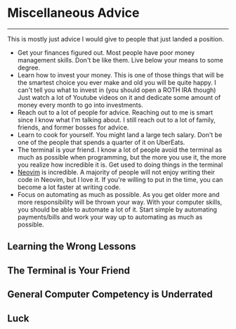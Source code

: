 # Miscellaneous Advice

---

This is mostly just advice I would give to people that just landed a position.

- Get your finances figured out. Most people have poor money management skills. Don't be like them. Live below your means to some degree.
- Learn how to invest your money. This is one of those things that will be the smartest choice you ever make and old you will be quite happy. I can't tell you what to invest in (you should open a ROTH IRA though) Just watch a lot of Youtube videos on it and dedicate some amount of money every month to go into investments.
- Reach out to a lot of people for advice. Reaching out to me is smart since I know what I'm talking about. I still reach out to a lot of family, friends, and former bosses for advice.
- Learn to cook for yourself. You might land a large tech salary. Don't be one of the people that spends a quarter of it on UberEats.
- The terminal is your friend. I know a lot of people avoid the terminal as much as possible when programming, but the more you use it, the more you realize how incredible it is. Get used to doing things in the terminal
- [Neovim](https://neovim.io/) is incredible. A majority of people will not enjoy writing their code in Neovim, but I love it. If you're willing to put in the time, you can become a lot faster at writing code.
- Focus on automating as much as possible. As you get older more and more responsibility will be thrown your way. With your computer skills, you should be able to automate a lot of it. Start simple by automating payments/bills and work your way up to automating as much as possible.

## Learning the Wrong Lessons

## The Terminal is Your Friend

## General Computer Competency is Underrated

## Luck
